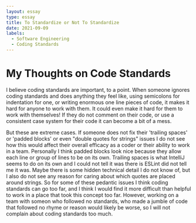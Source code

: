 ```yaml
---
layout: essay
type: essay
title: To Standardize or Not To Standardize
date: 2021-09-09
labels:
  - Software Engineering
  - Coding Standards
---
```


# My Thoughts on Code Standards

  I believe coding standards are important, to a point. When someone ignores coding standards and does anything they feel like, using semicolons for indentation for one, or writing enormous one line pieces of code, it makes it hard for anyone to work with them. It could even make it hard for them to work with themselves! If they do not comment on their code, or use a consistent case system for their code it can become a bit of a mess. 
  
  But these are extreme cases. If someone does not fix their 'trailing spaces' or 'padded blocks' or even "double quotes for strings" issues I do not see how this would affect their overall efficacy as a coder or their ability to work in a team. Personally I think padded blocks look nice because they allow each line or group of lines to be on its own. Trailing spaces is what IntelliJ seems to do on its own and I could not tell it was there is ESLint did not tell me it was. Maybe there is some hidden technical detail I do not know of, but I also do not see any reason for caring about which quotes are placed around strings. So for some of these pedantic issues I think coding standards can go too far, and I think I would find it more difficult than helpful to work in a place that took this concept too far. However, working on a team with someon who followed no standards, who made a jumble of code that followed no rhyme or reason would likely be worse, so I will not complain about coding standards too much.
  
